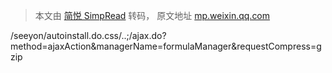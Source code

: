> 本文由 [简悦 SimpRead](http://ksria.com/simpread/) 转码， 原文地址 [mp.weixin.qq.com](https://mp.weixin.qq.com/s/k66UGl5iNJZwURGpRMNaKA)

/seeyon/autoinstall.do.css/..;/ajax.do?method=ajaxAction&managerName=formulaManager&requestCompress=gzip